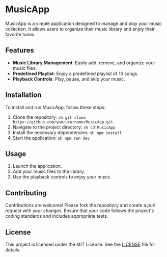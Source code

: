 # MusicApp

MusicApp is a simple application designed to manage and play your music collection. It allows users to organize their music library and enjoy their favorite tunes.

## Features

- **Music Library Management**: Easily add, remove, and organize your music files.
- **Predefined Playlist**: Enjoy a predefined playlist of 10 songs.
- **Playback Controls**: Play, pause, and skip your music.

## Installation

To install and run MusicApp, follow these steps:

1. Clone the repository:
   `sh
git clone https://github.com/yourusername/MusicApp.git
`
2. Navigate to the project directory:
   `sh
cd MusicApp
`
3. Install the necessary dependencies:
   `sh
npm install
`
4. Start the application:
   `sh
npm run dev
`

## Usage

1. Launch the application.
2. Add your music files to the library.
3. Use the playback controls to enjoy your music.

## Contributing

Contributions are welcome! Please fork the repository and create a pull request with your changes. Ensure that your code follows the project's coding standards and includes appropriate tests.

## License

This project is licensed under the MIT License. See the [LICENSE](LICENSE) file for details.
